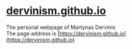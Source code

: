 # [dervinism.github.io](https://dervinism.github.io)
The personal webpage of Martynas Dervinis \
The page address is [https://dervinism.github.io](https://dervinism.github.io)
